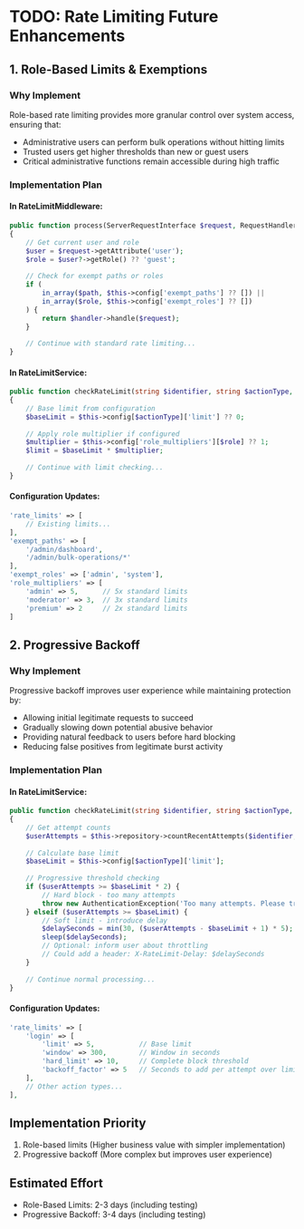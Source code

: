 # TODO: Rate Limiting Future Enhancements

## 1. Role-Based Limits & Exemptions

### Why Implement
Role-based rate limiting provides more granular control over system access, ensuring that:
- Administrative users can perform bulk operations without hitting limits
- Trusted users get higher thresholds than new or guest users
- Critical administrative functions remain accessible during high traffic

### Implementation Plan

#### In RateLimitMiddleware:
```php
public function process(ServerRequestInterface $request, RequestHandlerInterface $handler): ResponseInterface
{
    // Get current user and role
    $user = $request->getAttribute('user');
    $role = $user?->getRole() ?? 'guest';
    
    // Check for exempt paths or roles
    if (
        in_array($path, $this->config['exempt_paths'] ?? []) ||
        in_array($role, $this->config['exempt_roles'] ?? [])
    ) {
        return $handler->handle($request);
    }
    
    // Continue with standard rate limiting...
}
```

#### In RateLimitService:
```php
public function checkRateLimit(string $identifier, string $actionType, string $ipAddress, ?string $role = 'guest'): void
{
    // Base limit from configuration
    $baseLimit = $this->config[$actionType]['limit'] ?? 0;
    
    // Apply role multiplier if configured
    $multiplier = $this->config['role_multipliers'][$role] ?? 1;
    $limit = $baseLimit * $multiplier;
    
    // Continue with limit checking...
}
```

#### Configuration Updates:
```php
'rate_limits' => [
    // Existing limits...
],
'exempt_paths' => [
    '/admin/dashboard',
    '/admin/bulk-operations/*'
],
'exempt_roles' => ['admin', 'system'],
'role_multipliers' => [
    'admin' => 5,      // 5x standard limits
    'moderator' => 3,  // 3x standard limits
    'premium' => 2     // 2x standard limits
]
```

## 2. Progressive Backoff

### Why Implement
Progressive backoff improves user experience while maintaining protection by:
- Allowing initial legitimate requests to succeed
- Gradually slowing down potential abusive behavior
- Providing natural feedback to users before hard blocking
- Reducing false positives from legitimate burst activity

### Implementation Plan

#### In RateLimitService:
```php
public function checkRateLimit(string $identifier, string $actionType, string $ipAddress): void
{
    // Get attempt counts
    $userAttempts = $this->repository->countRecentAttempts($identifier, $actionType, $since);
    
    // Calculate base limit
    $baseLimit = $this->config[$actionType]['limit'];
    
    // Progressive threshold checking
    if ($userAttempts >= $baseLimit * 2) {
        // Hard block - too many attempts
        throw new AuthenticationException('Too many attempts. Please try again later.');
    } elseif ($userAttempts >= $baseLimit) {
        // Soft limit - introduce delay
        $delaySeconds = min(30, ($userAttempts - $baseLimit + 1) * 5);
        sleep($delaySeconds);
        // Optional: inform user about throttling
        // Could add a header: X-RateLimit-Delay: $delaySeconds
    }
    
    // Continue normal processing...
}
```

#### Configuration Updates:
```php
'rate_limits' => [
    'login' => [
        'limit' => 5,           // Base limit
        'window' => 300,        // Window in seconds
        'hard_limit' => 10,     // Complete block threshold
        'backoff_factor' => 5   // Seconds to add per attempt over limit
    ],
    // Other action types...
],
```

## Implementation Priority

1. Role-based limits (Higher business value with simpler implementation)
2. Progressive backoff (More complex but improves user experience)

## Estimated Effort

- Role-Based Limits: 2-3 days (including testing)
- Progressive Backoff: 3-4 days (including testing)